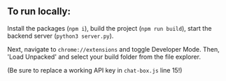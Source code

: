 ## To run locally:

Install the packages (`npm i`), build the project (`npm run build`), start the backend server (`python3 server.py`). 

Next, navigate to `chrome://extensions` and toggle Developer Mode. Then, 'Load Unpacked' and select your build folder from the file explorer.

(Be sure to replace a working API key in `chat-box.js` line 15!)
